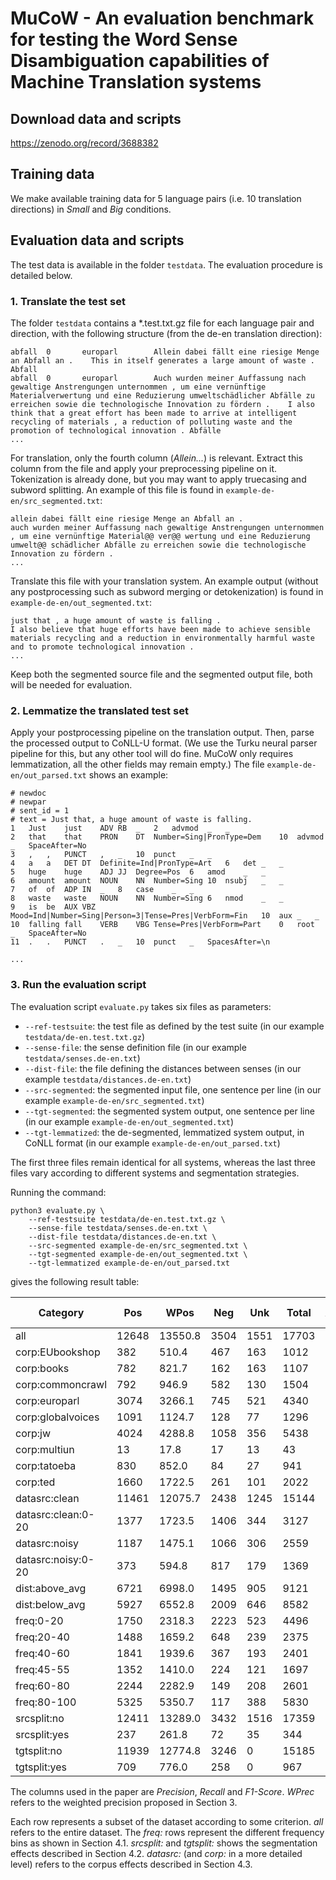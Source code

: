 # MuCoW - An evaluation benchmark for testing the Word Sense Disambiguation capabilities of Machine Translation systems

## Download data and scripts

https://zenodo.org/record/3688382

## Training data

We make available training data for 5 language pairs (i.e. 10 translation directions) in *Small* and *Big* conditions.

## Evaluation data and scripts

The test data is available in the folder `testdata`. The evaluation procedure is detailed below.

### 1. Translate the test set

The folder `testdata` contains a *.test.txt.gz file for each language pair and direction, with the following structure (from the de-en translation direction):

```
abfall  0       europarl        Allein dabei fällt eine riesige Menge an Abfall an .    This in itself generates a large amount of waste .      Abfall
abfall  0       europarl        Auch wurden meiner Auffassung nach gewaltige Anstrengungen unternommen , um eine vernünftige Materialverwertung und eine Reduzierung umweltschädlicher Abfälle zu erreichen sowie die technologische Innovation zu fördern .    I also think that a great effort has been made to arrive at intelligent recycling of materials , a reduction of polluting waste and the promotion of technological innovation . Abfälle
...
```

For translation, only the fourth column (*Allein...*) is relevant. Extract this column from the file and apply your preprocessing pipeline on it. Tokenization is already done, but you may want to apply truecasing and subword splitting. An example of this file is found in `example-de-en/src_segmented.txt`:

```
allein dabei fällt eine riesige Menge an Abfall an .
auch wurden meiner Auffassung nach gewaltige Anstrengungen unternommen , um eine vernünftige Material@@ ver@@ wertung und eine Reduzierung umwelt@@ schädlicher Abfälle zu erreichen sowie die technologische Innovation zu fördern .
...
```

Translate this file with your translation system. An example output (without any postprocessing such as subword merging or detokenization) is found in `example-de-en/out_segmented.txt`:

```
just that , a huge amount of waste is falling .
I also believe that huge efforts have been made to achieve sensible materials recycling and a reduction in environmentally harmful waste and to promote technological innovation .
...
```

Keep both the segmented source file and the segmented output file, both will be needed for evaluation.


### 2. Lemmatize the translated test set

Apply your postprocessing pipeline on the translation output. Then, parse the processed output to CoNLL-U format. (We use the Turku neural parser pipeline for this, but any other tool will do fine. MuCoW only requires lemmatization, all the other fields may remain empty.) The file `example-de-en/out_parsed.txt` shows an example:

```
# newdoc
# newpar
# sent_id = 1
# text = Just that, a huge amount of waste is falling.
1	Just	just	ADV	RB	_	2	advmod	_	_
2	that	that	PRON	DT	Number=Sing|PronType=Dem	10	advmod	_	SpaceAfter=No
3	,	,	PUNCT	,	_	10	punct	_	_
4	a	a	DET	DT	Definite=Ind|PronType=Art	6	det	_	_
5	huge	huge	ADJ	JJ	Degree=Pos	6	amod	_	_
6	amount	amount	NOUN	NN	Number=Sing	10	nsubj	_	_
7	of	of	ADP	IN	_	8	case	_	_
8	waste	waste	NOUN	NN	Number=Sing	6	nmod	_	_
9	is	be	AUX	VBZ	Mood=Ind|Number=Sing|Person=3|Tense=Pres|VerbForm=Fin	10	aux	_	_
10	falling	fall	VERB	VBG	Tense=Pres|VerbForm=Part	0	root	_	SpaceAfter=No
11	.	.	PUNCT	.	_	10	punct	_	SpacesAfter=\n

...
```

### 3. Run the evaluation script

The evaluation script `evaluate.py` takes six files as parameters:
- `--ref-testsuite`: the test file as defined by the test suite (in our example `testdata/de-en.test.txt.gz`)
- `--sense-file`: the sense definition file (in our example `testdata/senses.de-en.txt`)
- `--dist-file`: the file defining the distances between senses (in our example `testdata/distances.de-en.txt`)
- `--src-segmented`: the segmented input file, one sentence per line (in our example `example-de-en/src_segmented.txt`)
- `--tgt-segmented`: the segmented system output, one sentence per line (in our example `example-de-en/out_segmented.txt`)
- `--tgt-lemmatized`: the de-segmented, lemmatized system output, in CoNLL format (in our example `example-de-en/out_parsed.txt`)

The first three files remain identical for all systems, whereas the last three files vary according to different systems and segmentation strategies.

Running the command:
```
python3 evaluate.py \
	--ref-testsuite testdata/de-en.test.txt.gz \
	--sense-file testdata/senses.de-en.txt \
	--dist-file testdata/distances.de-en.txt \
	--src-segmented example-de-en/src_segmented.txt \
	--tgt-segmented example-de-en/out_segmented.txt \
	--tgt-lemmatized example-de-en/out_parsed.txt
```

gives the following result table:

| Category        | Pos     | WPos    | Neg     | Unk     | Total   | AvgDist | Precision       | Recall  | F1-Score  | WPrec   | WF1 |
| ---        | ---     | ---    | ---     | ---     | ---   | --- | ---       | ---  | ---  | ---   | --- |
|  all     | 12648   | 13550.8 | 3504    | 1551    | 17703   | 0.1610  | 0.7831  | 0.8908  | 0.8334  | 0.8390  | 0.8641  |
|  corp:EUbookshop | 382     | 510.4   | 467     | 163     | 1012    | 0.3988  | 0.4499  | 0.7009  | 0.5481  | 0.6012    | 0.6472  |
|  corp:books      | 782     | 821.7   | 162     | 163     | 1107    | 0.1296  | 0.8284  | 0.8275  | 0.8280  | 0.8704    | 0.8484  |
|  corp:commoncrawl        | 792     | 946.9   | 582     | 130     | 1504    | 0.3108  | 0.5764  | 0.8590  | 0.6899    | 0.6892  | 0.7648  |
|  corp:europarl   | 3074    | 3266.1  | 745     | 521     | 4340    | 0.1448  | 0.8049  | 0.8551  | 0.8292  | 0.8552    | 0.8551  |
|  corp:globalvoices       | 1091    | 1124.7  | 128     | 77      | 1296    | 0.0774  | 0.8950  | 0.9341  | 0.9141    | 0.9226  | 0.9283  |
|  corp:jw | 4024    | 4288.8  | 1058    | 356     | 5438    | 0.1561  | 0.7918  | 0.9187  | 0.8506  | 0.8439 | 0.8797 |
 | corp:multiun    | 13      | 17.8    | 17      | 13      | 43      | 0.4070  | 0.4333  | 0.5000  | 0.4643  | 0.5930    | 0.5425  |
|  corp:tatoeba    | 830     | 852.0   | 84      | 27      | 941     | 0.0678  | 0.9081  | 0.9685  | 0.9373  | 0.9322    | 0.9500  |
|  corp:ted        | 1660    | 1722.5  | 261     | 101     | 2022    | 0.1033  | 0.8641  | 0.9426  | 0.9017  | 0.8967    | 0.9191  |
|  datasrc:clean   | 11461   | 12075.7 | 2438    | 1245    | 15144   | 0.1312  | 0.8246  | 0.9020  | 0.8616  | 0.8688    | 0.8851  |
|  datasrc:clean:0-20      | 1377    | 1723.5  | 1406    | 344     | 3127    | 0.3807  | 0.4948  | 0.8001  | 0.6115    | 0.6193  | 0.6982  |
|  datasrc:noisy   | 1187    | 1475.1  | 1066    | 306     | 2559    | 0.3453  | 0.5269  | 0.7950  | 0.6337  | 0.6547    | 0.7181  |
|  datasrc:noisy:0-20      | 373     | 594.8   | 817     | 179     | 1369    | 0.5001  | 0.3134  | 0.6757  | 0.4282    | 0.4999  | 0.5746  |
|  dist:above_avg  | 6721    | 6998.0  | 1495    | 905     | 9121    | 0.1482  | 0.8180  | 0.8813  | 0.8485  | 0.8518    | 0.8663  |
|  dist:below_avg  | 5927    | 6552.8  | 2009    | 646     | 8582    | 0.1743  | 0.7468  | 0.9017  | 0.8170  | 0.8257    | 0.8620  |
|  freq:0-20       | 1750    | 2318.3  | 2223    | 523     | 4496    | 0.4165  | 0.4405  | 0.7699  | 0.5604  | 0.5835    | 0.6639  |
|  freq:20-40      | 1488    | 1659.2  | 648     | 239     | 2375    | 0.2232  | 0.6966  | 0.8616  | 0.7704  | 0.7768    | 0.8170  |
|  freq:40-60      | 1841    | 1939.6  | 367     | 193     | 2401    | 0.1215  | 0.8338  | 0.9051  | 0.8680  | 0.8785    | 0.8916  |
|  freq:45-55      | 1352    | 1410.0  | 224     | 121     | 1697    | 0.1053  | 0.8579  | 0.9179  | 0.8868  | 0.8947    | 0.9061  |
|  freq:60-80      | 2244    | 2282.9  | 149     | 208     | 2601    | 0.0460  | 0.9377  | 0.9152  | 0.9263  | 0.9540    | 0.9342  |
|  freq:80-100     | 5325    | 5350.7  | 117     | 388     | 5830    | 0.0168  | 0.9785  | 0.9321  | 0.9547  | 0.9832    | 0.9570  |
|  srcsplit:no     | 12411   | 13289.0 | 3432    | 1516    | 17359   | 0.1612  | 0.7834  | 0.8911  | 0.8338  | 0.8388    | 0.8642  |
|  srcsplit:yes    | 237     | 261.8   | 72      | 35      | 344     | 0.1528  | 0.7670  | 0.8713  | 0.8158  | 0.8472    | 0.8591  |
|  tgtsplit:no     | 11939   | 12774.8 | 3246    | 0       | 15185   | 0.1587  | 0.7862  | 0.0000  | 0.0000  | 0.8413    | 0.0000  |
|  tgtsplit:yes    | 709     | 776.0   | 258     | 0       | 967     | 0.1975  | 0.7332  | 0.0000  | 0.0000  | 0.8025    | 0.0000  |

The columns used in the paper are *Precision*, *Recall* and *F1-Score*. *WPrec* refers to the weighted precision proposed in Section 3.

Each row represents a subset of the dataset according to some criterion. *all* refers to the entire dataset. The *freq:* rows represent the different frequency bins as shown in Section 4.1. *srcsplit:* and *tgtsplit:* shows the segmentation effects described in Section 4.2. *datasrc:* (and *corp:* in a more detailed level) refers to the corpus effects described in Section 4.3.
